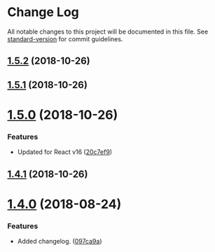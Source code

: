# Change Log

All notable changes to this project will be documented in this file. See [standard-version](https://github.com/conventional-changelog/standard-version) for commit guidelines.

<a name="1.5.2"></a>
## [1.5.2](https://github.com/highcharts/highcharts-react/compare/v1.5.1...v1.5.2) (2018-10-26)



<a name="1.5.1"></a>
## [1.5.1](https://github.com/highcharts/highcharts-react/compare/v1.5.0...v1.5.1) (2018-10-26)



<a name="1.5.0"></a>
# [1.5.0](https://github.com/highcharts/highcharts-react/compare/v1.4.1...v1.5.0) (2018-10-26)


### Features

* Updated for React v16 ([20c7ef9](https://github.com/highcharts/highcharts-react/commit/20c7ef9))



<a name="1.4.1"></a>
## [1.4.1](https://github.com/highcharts/highcharts-react/compare/v1.4.0...v1.4.1) (2018-10-26)



<a name="1.4.0"></a>
# [1.4.0](https://github.com/highcharts/highcharts-react/compare/v1.3.2...v1.4.0) (2018-08-24)


### Features

* Added changelog. ([097ca9a](https://github.com/highcharts/highcharts-react/commit/097ca9a))
